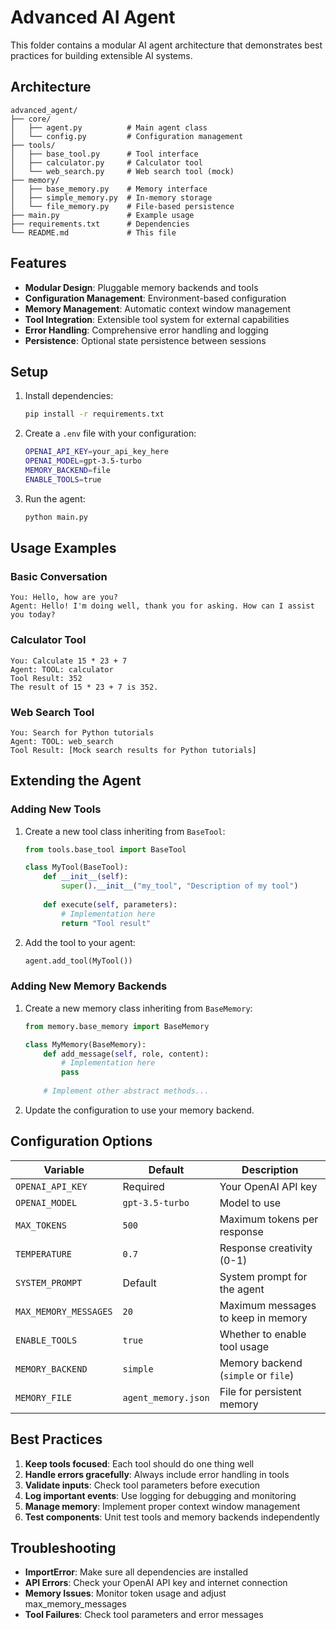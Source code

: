 # Advanced AI Agent

This folder contains a modular AI agent architecture that demonstrates best practices for building extensible AI systems.

## Architecture

```
advanced_agent/
├── core/
│   ├── agent.py          # Main agent class
│   └── config.py         # Configuration management
├── tools/
│   ├── base_tool.py      # Tool interface
│   ├── calculator.py     # Calculator tool
│   └── web_search.py     # Web search tool (mock)
├── memory/
│   ├── base_memory.py    # Memory interface
│   ├── simple_memory.py  # In-memory storage
│   └── file_memory.py    # File-based persistence
├── main.py               # Example usage
├── requirements.txt      # Dependencies
└── README.md             # This file
```

## Features

- **Modular Design**: Pluggable memory backends and tools
- **Configuration Management**: Environment-based configuration
- **Memory Management**: Automatic context window management
- **Tool Integration**: Extensible tool system for external capabilities
- **Error Handling**: Comprehensive error handling and logging
- **Persistence**: Optional state persistence between sessions

## Setup

1. Install dependencies:
   ```bash
   pip install -r requirements.txt
   ```

2. Create a `.env` file with your configuration:
   ```bash
   OPENAI_API_KEY=your_api_key_here
   OPENAI_MODEL=gpt-3.5-turbo
   MEMORY_BACKEND=file
   ENABLE_TOOLS=true
   ```

3. Run the agent:
   ```bash
   python main.py
   ```

## Usage Examples

### Basic Conversation
```
You: Hello, how are you?
Agent: Hello! I'm doing well, thank you for asking. How can I assist you today?
```

### Calculator Tool
```
You: Calculate 15 * 23 + 7
Agent: TOOL: calculator
Tool Result: 352
The result of 15 * 23 + 7 is 352.
```

### Web Search Tool
```
You: Search for Python tutorials
Agent: TOOL: web_search
Tool Result: [Mock search results for Python tutorials]
```

## Extending the Agent

### Adding New Tools

1. Create a new tool class inheriting from `BaseTool`:
   ```python
   from tools.base_tool import BaseTool
   
   class MyTool(BaseTool):
       def __init__(self):
           super().__init__("my_tool", "Description of my tool")
       
       def execute(self, parameters):
           # Implementation here
           return "Tool result"
   ```

2. Add the tool to your agent:
   ```python
   agent.add_tool(MyTool())
   ```

### Adding New Memory Backends

1. Create a new memory class inheriting from `BaseMemory`:
   ```python
   from memory.base_memory import BaseMemory
   
   class MyMemory(BaseMemory):
       def add_message(self, role, content):
           # Implementation here
           pass
       
       # Implement other abstract methods...
   ```

2. Update the configuration to use your memory backend.

## Configuration Options

| Variable | Default | Description |
|----------|---------|-------------|
| `OPENAI_API_KEY` | Required | Your OpenAI API key |
| `OPENAI_MODEL` | `gpt-3.5-turbo` | Model to use |
| `MAX_TOKENS` | `500` | Maximum tokens per response |
| `TEMPERATURE` | `0.7` | Response creativity (0-1) |
| `SYSTEM_PROMPT` | Default | System prompt for the agent |
| `MAX_MEMORY_MESSAGES` | `20` | Maximum messages to keep in memory |
| `ENABLE_TOOLS` | `true` | Whether to enable tool usage |
| `MEMORY_BACKEND` | `simple` | Memory backend (`simple` or `file`) |
| `MEMORY_FILE` | `agent_memory.json` | File for persistent memory |

## Best Practices

1. **Keep tools focused**: Each tool should do one thing well
2. **Handle errors gracefully**: Always include error handling in tools
3. **Validate inputs**: Check tool parameters before execution
4. **Log important events**: Use logging for debugging and monitoring
5. **Manage memory**: Implement proper context window management
6. **Test components**: Unit test tools and memory backends independently

## Troubleshooting

- **ImportError**: Make sure all dependencies are installed
- **API Errors**: Check your OpenAI API key and internet connection
- **Memory Issues**: Monitor token usage and adjust max_memory_messages
- **Tool Failures**: Check tool parameters and error messages
